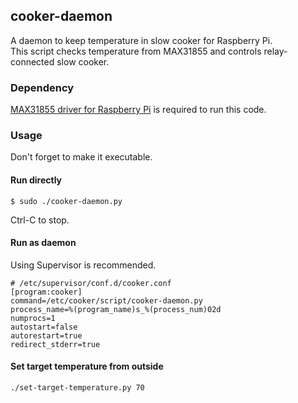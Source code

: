 ## cooker-daemon

A daemon to keep temperature in slow cooker for Raspberry Pi.  
This script checks temperature from MAX31855 and controls relay-connected slow cooker.

### Dependency

[MAX31855 driver for Raspberry Pi](https://github.com/Tuckie/max31855) is required to run this code.

### Usage

Don't forget to make it executable.

#### Run directly

```
$ sudo ./cooker-daemon.py
```

Ctrl-C to stop.


#### Run as daemon

Using Supervisor is recommended.

```
# /etc/supervisor/conf.d/cooker.conf
[program:cooker]
command=/etc/cooker/script/cooker-daemon.py
process_name=%(program_name)s_%(process_num)02d
numprocs=1
autostart=false
autorestart=true
redirect_stderr=true
```

#### Set target temperature from outside

```
./set-target-temperature.py 70
```

